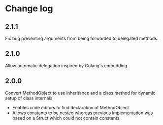 # Change log

## 2.1.1
Fix bug preventing arguments from being forwarded to delegated methods.

## 2.1.0
Allow automatic delegation inspired by Golang's embedding.

## 2.0.0
Convert MethodObject to use inheritance and a class method for dynamic setup of class internals
  - Enables code editors to find declaration of MethodObject
  - Allows constants to be nested whereas previous implementation was based on a Struct which could not contain constants.

